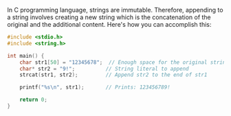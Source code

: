 In C programming language, strings are immutable. Therefore, appending to a string involves creating a new string which is the concatenation of the original and the additional content. Here's how you can accomplish this:

```c
#include <stdio.h>
#include <string.h>

int main() {
    char str1[50] = "12345678";  // Enough space for the original string plus additional content
    char* str2 = "9!";          // String literal to append
    strcat(str1, str2);         // Append str2 to the end of str1 

    printf("%s\n", str1);       // Prints: 123456789!

    return 0;
}
```
